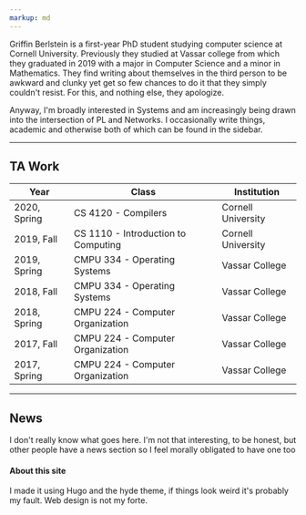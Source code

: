 ```yaml
---
markup: md
---
```


Griffin Berlstein is a first-year PhD student studying computer science at
Cornell University. Previously they studied at Vassar college from which they
graduated in 2019 with a major in Computer Science and a minor in Mathematics.
They find writing about themselves in the third person to be awkward and clunky
yet get so few chances to do it that they simply couldn't resist. For this, and
nothing else, they apologize.

Anyway, I'm broadly interested in Systems and am increasingly being drawn into
the intersection of PL and Networks. I occasionally write things, academic and
otherwise both of which can be found in the sidebar.

---

## TA Work

| Year           | Class                            |  Institution    |
-----------------|----------------------------------|-----------------|
| 2020, Spring   | CS 4120 - Compilers              | Cornell University | 
| 2019, Fall     | CS 1110 - Introduction to Computing | Cornell University|
| 2019, Spring   | CMPU 334 - Operating Systems     | Vassar College  |
| 2018, Fall     | CMPU 334 - Operating Systems     | Vassar College  |
| 2018, Spring   | CMPU 224 - Computer Organization | Vassar College  |
| 2017, Fall     | CMPU 224 - Computer Organization | Vassar College  |
| 2017, Spring   | CMPU 224 - Computer Organization | Vassar College  |

---

## News

I don't really know what goes here. I'm not that interesting, to be honest, but
other people have a news section so I feel morally obligated to have one too


#### About this site

I made it using Hugo and the hyde theme, if things look weird it's probably my
fault. Web design is not my forte.